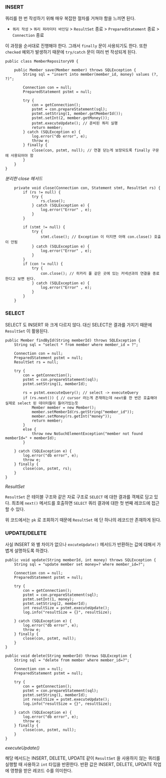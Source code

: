

### INSERT

쿼리를 한 번 작성하기 위해 매우 복잡한 절차를 거쳐야 함을 느끼면 된다.

- `쿼리 작성` > `쿼리 파라미터 바인딩` > `ResultSet` 종료 > `PreparedStatement` 종료 >  `Connection` 종료

이 과정을 순서대로 진행해야 한다. 그래서 `finally` 문이 사용되기도 한다. 또한 `checked` 예외가 발생하기 때문에 `try/catch` 문이 여러 번 작성되게 된다.


```
public class MemberRepositoryV0 {  
  
    public Member save(Member member) throws SQLException {  
        String sql = "insert into member(member_id, money) values (?, ?)";  
  
        Connection con = null;  
        PreparedStatement pstmt = null;  
  
        try {  
            con = getConnection();  
            pstmt = con.prepareStatement(sql);  
            pstmt.setString(1, member.getMemberId());
            pstmt.setInt(2, member.getMoney());  
            pstmt.executeUpdate(); // 준비된 쿼리 실행
            return member;  
        } catch (SQLException e) {  
            log.error("db error", e);  
            throw e;  
        } finally {  
            close(con, pstmt, null); // 연결 닫는게 보장되도록 finally 구문에 사용되어야 함  
        }  
    }  
}
```


*분리한 close 메서드*

```
    private void close(Connection con, Statement stmt, ResultSet rs) {  
        if (rs != null) {  
            try {  
                rs.close();  
            } catch (SQLException e) {  
                log.error("Error" , e);  
            }  
        }  
  
        if (stmt != null) {  
            try {  
                stmt.close(); // Exception 이 터지면 아래 con.close() 호출이 안됨  
            } catch (SQLException e) {  
                log.error("Error" , e);  
            }  
        }  
        if (con != null) {  
            try {  
                con.close(); // 히카리 풀 같은 곳에 있는 커넥션과의 연결을 종료한다고 보면 된다.  
            } catch (SQLException e) {  
                log.error("Error" , e);  
            }  
        }  
    }  
```


### SELECT

SELECT 도 INSERT 와 크게 다르지 않다. 대신 SELECT은 결과를 가지기 때문에 `ResultSet` 이 활용된다.

```
public Member findById(String memberId) throws SQLException {  
    String sql = "select * from member where member_id = ?";  
  
    Connection con = null;  
    PreparedStatement pstmt = null;  
    ResultSet rs = null;  
  
    try {  
        con = getConnection();  
        pstmt = con.prepareStatement(sql);  
        pstmt.setString(1, memberId);  
  
        rs = pstmt.executeQuery(); // select -> executeQuery  
        if (rs.next()) { // cursor 라는게 존재하는데 next를 한 번은 호출해야 실제로 select 된 데이터들이 들어가있는듯  
            Member member = new Member();  
            member.setMemberId(rs.getString("member_id"));  
            member.setMoney(rs.getInt("money"));  
            return member;  
        }  
        else {  
            throw new NoSuchElementException("member not found memberId=" + memberId);  
        }  
  
    } catch (SQLException e) {  
        log.error("db error", e);  
        throw e;  
    } finally {  
        close(con, pstmt, rs);  
    }  
}
```


*ResultSet*

`ResultSet` 은 테이블 구조와 같은 자료 구조로 `SELECT` 에 대한 결과를 객체로 담고 있다. 최초에 `next()` 메서드를 호출하면 `SELECT` 쿼리 결과에 대한 첫 번째 레코드에 접근할 수 있다.

위 코드에서는 `pk` 로 조회하기 때문에 `ResultSet` 에 단 하나의 레코드만 존재하게 된다.



### UPDATE/DELETE

사실 INSERT 와 별 차이가 없으나 `excuteUpdate()` 메서드가 반환하는 값에 대해서 가볍게 설명하도록 하겠다.

```
public void update(String memberId, int money) throws SQLException {  
    String sql = "update member set money=? where member_id=?";  
  
    Connection con = null;  
    PreparedStatement pstmt = null;  
  
    try {  
        con = getConnection();  
        pstmt = con.prepareStatement(sql);  
        pstmt.setInt(1, money);  
        pstmt.setString(2, memberId);  
        int resultSize = pstmt.executeUpdate();  
        log.info("resultSize = {}", resultSize);  
  
    } catch (SQLException e) {  
        log.error("db error", e);  
        throw e;  
    } finally {  
        close(con, pstmt, null);   
    }  
}  
  
public void delete(String memberId) throws SQLException {  
    String sql = "delete from member where member_id=?";  
  
    Connection con = null;  
    PreparedStatement pstmt = null;  
  
    try {  
        con = getConnection();  
        pstmt = con.prepareStatement(sql);  
        pstmt.setString(1, memberId);  
        int resultSize = pstmt.executeUpdate();  
        log.info("resultSize = {}", resultSize);  
  
    } catch (SQLException e) {  
        log.error("db error", e);  
        throw e;  
    } finally {  
        close(con, pstmt, null);   
    }  
}
```


*executeUpdate()* 

해당 메서드는 INSERT, DELETE, UPDATE  같이 `ResultSet` 을 사용하지 않는 쿼리를 실행할 때 사용하고 `int` 타입을 반환한다. 반환 값은 INSERT, DELETE, UPDATE  작업에 영향을 받은 레코드 수를 의미한다.